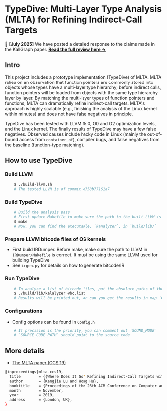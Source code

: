 # TypeDive: Multi-Layer Type Analysis (MLTA) for Refining Indirect-Call Targets 


📢 **[July 2025]** We have posted a detailed response to the claims made in the KallGraph paper. [**Read the full review here →**](docs/review-kallgraph.md)


## Intro
This project includes a prototype implementation (TypeDive) of MLTA.
MLTA relies on an observation that function pointers are commonly
stored into objects whose types have a multi-layer type hierarchy;
before indirect calls, function pointers will be loaded from objects
with the same type hierarchy layer by layer.  By matching the
multi-layer types of function pointers and functions, MLTA can
dramatically refine indirect-call targets.  MLTA's approach is highly
scalable (e.g., finishing the analysis of the Linux kernel within
minutes) and does not have false negatives in principle. 


TypeDive has been tested with LLVM 15.0, O0 and O2 optimization
levels, and the Linux kernel. The finally results of TypeDive may
have a few false negatives. Observed causes include hacky code in
Linux (mainly the out-of-bound access from `container_of`), compiler
bugs, and false negatives from the baseline (function-type matching). 


## How to use TypeDive

### Build LLVM 
```sh 
	$ ./build-llvm.sh 
	# The tested LLVM is of commit e758b77161a7 
```

### Build TypeDive 
```sh 
	# Build the analysis pass 
	# First update Makefile to make sure the path to the built LLVM is correct
	$ make 
	# Now, you can find the executable, `kanalyzer`, in `build/lib/`
```
 
### Prepare LLVM bitcode files of OS kernels

* First build IRDumper. Before make, make sure the path to LLVM in
	`IRDumper/Makefile` is correct. It must be using the same LLVM used
	for building TypeDive
* See `irgen.py` for details on how to generate bitcode/IR

### Run TypeDive
```sh
	# To analyze a list of bitcode files, put the absolute paths of the bitcode files in a file, say "bc.list", then run:
	$ ./build/lib/kalalyzer @bc.list
	# Results will be printed out, or can you get the results in map `Ctx->Callees`.
```

### Configurations

* Config options can be found in `Config.h`
```sh
	# If precision is the priority, you can comment out `SOUND_MODE`
	# `SOURCE_CODE_PATH` should point to the source code 
```


## More details
* [The MLTA paper (CCS'19)](https://www-users.cse.umn.edu/~kjlu/papers/mlta.pdf)
```sh
@inproceedings{mlta-ccs19,
  title        = {{Where Does It Go? Refining Indirect-Call Targets with Multi-Layer Type Analysis}},
  author       = {Kangjie Lu and Hong Hu},
  booktitle    = {Proceedings of the 26th ACM Conference on Computer and Communications Security (CCS)},
  month        = November,
  year         = 2019,
  address      = {London, UK},
}
```
